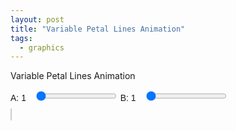 ```yaml
---
layout: post
title: "Variable Petal Lines Animation"
tags:
  - graphics
---
```


Variable Petal Lines Animation

<style>
        canvas {
            background-color: white;
            border: 1px solid #ccc;
        }
        .controls {
            margin: 10px 0;
            font-family: Arial, sans-serif;
        }
        .controls label {
            margin-right: 10px;
        }
</style>
<div class="controls">
        <label for="freqRange1">A: <span id="freqValue1">1</span></label>
        <input type="range" id="freqRange1" min="1" max="24" step="1" value="1">
        <label for="freqRange2">B: <span id="freqValue2">1</span></label>
        <input type="range" id="freqRange2" min="1" max="24" step="1" value="1">
</div>
<canvas id="animationCanvas" width="600" height="600"></canvas>
<script>

        const canvas = document.getElementById('animationCanvas');
        const ctx = canvas.getContext('2d');
        const freqRange1 = document.getElementById('freqRange1');
        const freqValue1 = document.getElementById('freqValue1');
        const freqRange2 = document.getElementById('freqRange2');
        const freqValue2 = document.getElementById('freqValue2');
        
        let FREQ1 = parseInt(freqRange1.value); // Initialize FREQ from range input
        let FREQ2 = parseInt(freqRange2.value); // Initialize FREQ from range input
        const nPoints = 240;
        let step = 1;
        let rotationAngle = 0;

        freqRange1.addEventListener('input', () => {
            FREQ1 = parseInt(freqRange1.value); // Update FREQ whenever the slider changes
            freqValue1.textContent = FREQ1; // Update displayed value
        });

        freqRange2.addEventListener('input', () => {
            FREQ2 = parseInt(freqRange2.value); // Update FREQ whenever the slider changes
            freqValue2.textContent = FREQ2; // Update displayed value
        });
        // Utility function to calculate the greatest common divisor (GCD)
	    Math.gcd = function(a, b) {
 	    return b ? Math.gcd(b, a % b) : Math.abs(a);
        };


        function getPoints() {
            const points = [];
            const centerX = canvas.width / 2;
            const centerY = canvas.height / 2;
            const radius = Math.min(centerX, centerY) * 0.9;

            for (let i = 0; i < nPoints * (FREQ1*FREQ2) ; i++) {
                const theta = (2 * Math.PI * i) / nPoints;
                const r = Math.cos(FREQ1/FREQ2 * theta);
                const x = centerX + radius * r * Math.cos(theta);
                const y = centerY + radius * r * Math.sin(theta);
                points.push({ x, y });
            }

            return points;
        }

        function rotatePoints(points, angle) {
            const rotatedPoints = [];
            const centerX = canvas.width / 2;
            const centerY = canvas.height / 2;
            const rad = angle * (Math.PI / 180); // Convert degrees to radians

            for (const point of points) {
                const x = point.x - centerX;
                const y = point.y - centerY;

                const newX = x * Math.cos(rad) - y * Math.sin(rad);
                const newY = x * Math.sin(rad) + y * Math.cos(rad);

                rotatedPoints.push({
                    x: newX + centerX,
                    y: newY + centerY,
                });
            }

            return rotatedPoints;
        }

        function drawPoints(points) {
            ctx.clearRect(0, 0, canvas.width, canvas.height);
            ctx.fillStyle = 'blue';

            for (const point of points) {
                ctx.beginPath();
                ctx.arc(point.x, point.y, 3, 0, 2 * Math.PI);
                ctx.fill();
            }
        }

        function drawLines(points, step) {
            ctx.strokeStyle = 'blue';

            for (let i = 0; i < points.length; i++) {
                const j = (i + step) % points.length;
                ctx.strokeStyle = `hsl(${(i / points.length) * 360}, 100%, 50%)`;
                ctx.beginPath();
                ctx.moveTo(points[i].x, points[i].y);
                ctx.lineTo(points[j].x, points[j].y);
                ctx.stroke();
            }
        }

        function animate() {
            const points = getPoints();
            const rotatedPoints = rotatePoints(points, rotationAngle);
            drawPoints(rotatedPoints);
            drawLines(rotatedPoints, step);
            
            step = (step % (nPoints - 1)) + 1; // Increment step
            rotationAngle += 3; // Rotate by 3 degrees

            setTimeout(animate, 200); // Control animation speed
        }

        animate();
</script>
